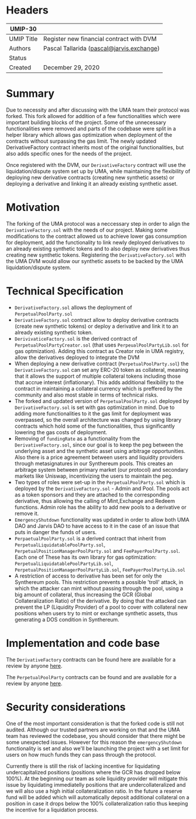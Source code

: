 # Headers

| UMIP-30  |                                                                                                                                          |
|------------|------------------------------------------------------------------------------------------------------------------------------------------|
| UMIP Title | Register new financial contract with DVM                                                                                                |
| Authors    | Pascal Tallarida (pascal@jarvis.exchange) |
| Status     |                                                                                                                                     |
| Created    | December 29, 2020      

# Summary

Due to necessity and after discussing with the UMA team their protocol was forked. This fork allowed for addition of a few functionalities which were important building blocks of the project. Some of the unnecessary functionalities were removed and parts of the codebase were split in a helper library which allows gas optimization when deployment of the contracts without surpassing the gas limit. The newly updated DerivativeFactory contract inherits most of the original functionalities, but also adds specific ones for the needs of the project.

Once registered with the DVM, our `DerivativeFactory` contract will use the liquidation/dispute system set up by UMA, while maintaining the flexibility of deploying new derivative contracts (creating new synthetic assets) or deploying a derivative and linking it an already existing synthetic asset.

# Motivation

The forking of the UMA protocol was a neccessary step in order to align the `DerivativeFactory.sol` with the needs of our project. 
Making some modifications to the contract allowed us to achieve lower gas consumption for deployment, add the functionality to link newly deployed derivatives to an already existing synthetic tokens and to also deploy new derivatives thus creating new synthetic tokens.
Registering the `DerivativeFactory.sol` with the UMA DVM would allow our synthetic assets to be backed by the UMA liquidation/dispute system.


# Technical Specification

- `DerivativeFactory.sol` allows the deployment of `PerpetualPoolParty.sol`
- `DerivativeFactory.sol` contract allow  to deploy derivative contracts (create new synthetic tokens) or deploy  a derivative and link it to an already existing synthetic token.
- `DerivivaticeFactory.sol` is the derived contract of `PerpetualPoolPartyCreator.sol` (that uses `PerpeualPoolPartyLib.sol` for gas optmization).  Adding this contract as Creator role in UMA registry, allow the derivatives deployed to integrate the DVM
- When deploying a new derivative contract (`PerpetualPoolParty.sol`) the `DerivativeFactory.sol` can set any ERC-20 token as collateral, meaning that it allows the support of multiple collateral tokens including those that accrue interest (inflationary). This adds additional flexibility to the contract in maintaining a collateral currency which is preffered by the community and also most stable in terms of technical risks. 
- The forked and updated version of `PerpetualPoolParty.sol` deployed by `DerivativeFactory.sol` is set with gas optimization in mind. Due to adding more functionalities to it the gas limit for deployment was overpassed, so the overall architecture was changed by using library contracts which hold some of the functionalities, thus significantly lowering the gas costs of deployment.
- Removing of `fundingRate` as a functionality from the `DerivativeFactory.sol`, since our goal is to keep the peg between the underlying asset and the synthetic asset using arbitrage opportunities. Also there is a price agreement between users and liquidity providers through metasignatures in our Synthereum pools. This creates an arbitrage system between primary market (our protocol) and secondary markets like Uniswap, incentivizing the users to maintain the peg.
- Two types of roles were set-up in the `PerpetualPoolParty.sol` which is deployed by the `DerivativeFactory.sol` - Admin and Pool. The pools act as a token sponsors and they are attached to the corresponding derivative, thus allowing the calling of Mint,Exchange and Redeem functions. Admin role has the ability to add new pools to a derivative or remove it.
- `EmergencyShutdown` functionality was updated in order to allow both UMA DAO and Jarvis DAO to have access to it in the case of an issue that puts in danger the funds of users. 
- `PerpaetualPoolParty.sol` is a derived contract that inherit from  `PerpetualLiquidatablePoolParty.sol`, `PerpetualPositionManagerPoolParty.sol` and  `FeePayerPoolParty.sol`. Each one of These has its own library for gas optimization:
`PerpetualLiquidatablePoolPartyLib.sol`, `PerpetualPositionManagerPoolPartyLib.sol`, `FeePayerPoolPartyLib.sol`
- A restriction of access to derivative has been set for only the Synthereum pools. This restriction prevents a possible 'troll' attack, in which the attacker can mint without passing through the pool, using a big amount of collateral, thus increasing the GCR (Global Collateralization Ratio) of the derivative. By doing that the attacked can prevent the LP (Liquidity Provider) of a pool to cover with collateral new positions when users try to mint or exchange synthetic assets, thus generating a DOS condition in Synthereum.

# Implementation and code base

The `DerivativeFactory` contracts can be found here are available for a review by anyone [here](https://gitlab.com/jarvis-network/apps/exchange/mono-repo/-/tree/feature/uma-integration-part-2/libs/contracts/contracts).

The `PerpetualPoolParty` contracts can be found and are available for a review by anyone [here](https://gitlab.com/jarvis-network/apps/exchange/UMAprotocol/-/tree/jarvis-dev/for-upstream/perpetual-pool-party/packages/core/contracts).

# Security considerations

One of the most important consideration is that the forked code is still not audited. Although our trusted partners are working on that and the UMA team has reviewed the codebase, you should consider that there might be some unexpected issues. However for this reason the `emergencyShutdown` functionality is set and also we'll be launching the project with a set limit for users on how much funds they can pass through the protocol.

Currently there is still the risk of lacking incentive for liquidating undercapitalized positions (positions where the GCR has dropped below 100%). At the beginning our team as sole liquidity provider will mitigate this issue by liquidating immediatelly positions that are undercollateralized and we will also use a high initial collateralization ratio. In the future a reserve fund will be added which will automatically deposit additional collateral on a position in case it drops below the 100% collateralization ratio thus keeping the incentive for a liquidation process.
